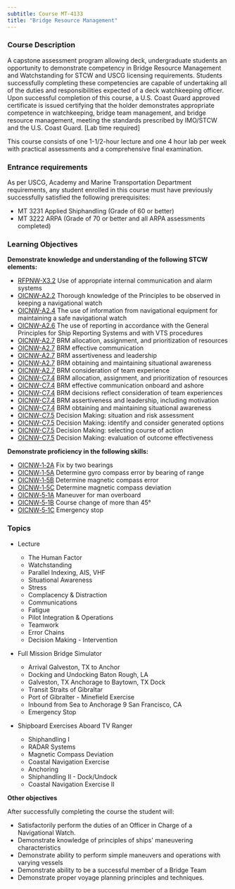 ```yaml
---
subtitle: Course MT-4133
title: "Bridge Resource Management"
---
```


### Course Description

A capstone assessment program allowing deck, undergraduate students an opportunity to demonstrate competency in Bridge Resource Management and Watchstanding for STCW and USCG licensing requirements. Students successfully completing these competencies are capable of undertaking all of the duties and responsibilities expected of a deck watchkeeping officer. Upon successful completion of this course, a U.S. Coast Guard approved certificate is issued certifying that the holder demonstrates appropriate competence in watchkeeping, bridge team management, and bridge resource management, meeting the standards prescribed by IMO/STCW and the U.S. Coast Guard.  [Lab time required]

This course consists of one 1-1/2-hour lecture and one 4 hour lab per week with practical assessments and a comprehensive final examination.

### Entrance requirements

As per USCG, Academy and Marine Transportation Department requirements, any student 
enrolled in this course must have previously successfully satisfied the following prerequisites:

* MT 3231  Applied Shiphandling (Grade of 60 or better)
* MT 3222  ARPA (Grade of 70 or better and all ARPA assessments completed)

### Learning Objectives

**Demonstrate knowledge and understanding of the following STCW elements:**

* [RFPNW-X3.2]({{site.baseurl}}/tables/24.html#RFPNW-X3.2) Use of appropriate internal communication and alarm systems
* [OICNW-A2.2]({{site.baseurl}}/tables/21.html#OICNW-A2.2) Thorough knowledge of the Principles to be observed in keeping a navigational watch
* [OICNW-A2.4]({{site.baseurl}}/tables/21.html#OICNW-A2.4) The use of information from navigational equipment for maintaining a safe navigational watch
* [OICNW-A2.6]({{site.baseurl}}/tables/21.html#OICNW-A2.6) The use of reporting in accordance with the General Principles for Ship Reporting Systems and with VTS procedures
* [OICNW-A2.7]({{site.baseurl}}/tables/21.html#OICNW-A2.7) BRM allocation, assignment, and prioritization of resources
* [OICNW-A2.7]({{site.baseurl}}/tables/21.html#OICNW-A2.7) BRM effective communication
* [OICNW-A2.7]({{site.baseurl}}/tables/21.html#OICNW-A2.7) BRM assertiveness and leadership
* [OICNW-A2.7]({{site.baseurl}}/tables/21.html#OICNW-A2.7) BRM obtaining and maintaining situational awareness
* [OICNW-A2.7]({{site.baseurl}}/tables/21.html#OICNW-A2.7) BRM consideration of team experience
* [OICNW-C7.4]({{site.baseurl}}/tables/21.html#OICNW-C7.4) BRM allocation, assignment, and prioritization of resources
* [OICNW-C7.4]({{site.baseurl}}/tables/21.html#OICNW-C7.4) BRM effective communication onboard and ashore
* [OICNW-C7.4]({{site.baseurl}}/tables/21.html#OICNW-C7.4) BRM decisions reflect consideration of team experiences
* [OICNW-C7.4]({{site.baseurl}}/tables/21.html#OICNW-C7.4) BRM assertiveness and leadership, including motivation
* [OICNW-C7.4]({{site.baseurl}}/tables/21.html#OICNW-C7.4) BRM obtaining and maintaining situational awareness
* [OICNW-C7.5]({{site.baseurl}}/tables/21.html#OICNW-C7.5) Decision Making: situation and risk assessment
* [OICNW-C7.5]({{site.baseurl}}/tables/21.html#OICNW-C7.5) Decision Making: identify and consider generated options 
* [OICNW-C7.5]({{site.baseurl}}/tables/21.html#OICNW-C7.5) Decision Making: selecting course of action
* [OICNW-C7.5]({{site.baseurl}}/tables/21.html#OICNW-C7.5) Decision Making: evaluation of outcome effectiveness

**Demonstrate proficiency in the following skills:**

* [OICNW‑1‑2A](OICNW-1-2A) Fix by two bearings
* [OICNW‑1‑5A](OICNW-1-5A) Determine gyro compass error by bearing of range
* [OICNW‑1‑5B](OICNW-1-5B) Determine magnetic compass error
* [OICNW‑1‑5C](OICNW-1-5C) Determine magnetic compass deviation
* [OICNW‑5‑1A](OICNW-5-1A) Maneuver for man overboard
* [OICNW‑5‑1B](OICNW-5-1B) Course change of more than 45°
* [OICNW‑5‑1C](OICNW-5-1C) Emergency stop

### Topics

* Lecture
	* The Human Factor
	* Watchstanding
	* Parallel Indexing, AIS, VHF
	* Situational Awareness
	* Stress
	* Complacency & Distraction
	* Communications
	* Fatigue
	* Pilot Integration & Operations
	* Teamwork
	* Error Chains
	* Decision Making - Intervention

* Full Mission Bridge Simulator
	* Arrival Galveston, TX to Anchor
	* Docking and Undocking Baton Rough, LA
	* Galveston, TX Anchorage to Baytown, TX Dock
	* Transit Straits of Gibraltar
	* Port of Gibralter - Minefield Exercise
	* Inbound from Sea to Anchorage 9 San Francisco, CA
	* Emergency Stop

* Shipboard Exercises Aboard TV Ranger
	* Shiphandling I 
	* RADAR Systems
	* Magnetic Compass Deviation
	* Coastal Navigation Exercise
	* Anchoring
	* Shiphandling II - Dock/Undock 
	* Coastal Navigation Exercise II



**Other objectives**


After successfully completing the course the student will:

* Satisfactorily perform the duties of an Officer in Charge of a Navigational Watch.
* Demonstrate knowledge of principles of ships' maneuvering characteristics
* Demonstrate ability to perform simple maneuvers and operations with varying vessels
* Demonstrate ability to be a successful member of a Bridge Team
* Demonstrate proper voyage planning principles and techniques.



